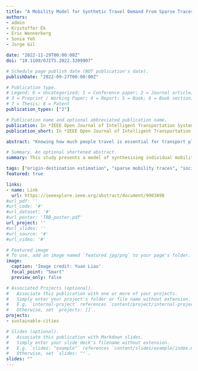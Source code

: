 ```yaml
---
title: "A Mobility Model for Synthetic Travel Demand From Sparse Traces"
authors:
- admin
- Kristoffer Ek
- Eric Wennerberg
- Sonia Yeh
- Jorge Gil

date: "2022-11-29T00:00:00Z"
doi: "10.1109/OJITS.2022.3209907"

# Schedule page publish date (NOT publication's date).
publishDate: "2022-09-27T00:00:00Z"

# Publication type.
# Legend: 0 = Uncategorized; 1 = Conference paper; 2 = Journal article;
# 3 = Preprint / Working Paper; 4 = Report; 5 = Book; 6 = Book section;
# 7 = Thesis; 8 = Patent
publication_types: ["2"]

# Publication name and optional abbreviated publication name.
publication: In *IEEE Open Journal of Intelligent Transportation Systems*
publication_short: In *IEEE Open Journal of Intelligent Transportation Systems*

abstract: "Knowing how much people travel is essential for transport planning. Empirical mobility traces collected from call detail records (CDRs), location-based social networks (LBSNs), and social media data have been used widely to study mobility patterns. However, these data suffer from sparsity, an issue that has largely been overlooked. In order to extend the use of these low-cost and accessible data, this study proposes a mobility model that fills the gaps in sparse mobility traces from which one can later synthesise travel demand. The proposed model extends the fundamental mechanisms of exploration and preferential return to synthesise mobility trips. The model is tested on sparse mobility traces from Twitter. We validate our model and find good agreement on origin-destination matrices and trip distance distributions for Sweden, the Netherlands, and São Paulo, Brazil, compared with a benchmark model using a heuristic method, especially for the most frequent trip distance range (1–40 km). Moreover, the learned model parameters are found to be transferable from one region to another. Using the proposed model, reasonable travel demand values can be synthesised from a dataset covering a large enough population of very sparse individual geolocations (around 1.5 geolocations per day covering 100 days on average)."

# Summary. An optional shortened abstract.
summary: This study presents a model of synthesising individual mobility data from very sparse movement traces.

tags: ["origin-destination estimation", "sparse mobility traces", "social media data", "travel demand", "trip distance distribution"]
featured: true

links:
- name: Link
  url: https://ieeexplore.ieee.org/abstract/document/9903898
#url_pdf: ''
#url_code: '#'
#url_dataset: '#'
#url_poster: 'TRB_poster.pdf'
url_project: ''
#url_slides: ''
#url_source: '#'
#url_video: '#'

# Featured image
# To use, add an image named `featured.jpg/png` to your page's folder.
image:
  caption: 'Image credit: Yuan Liao'
  focal_point: "Smart"
  preview_only: false

# Associated Projects (optional).
#   Associate this publication with one or more of your projects.
#   Simply enter your project's folder or file name without extension.
#   E.g. `internal-project` references `content/project/internal-project/index.md`.
#   Otherwise, set `projects: []`.
projects:
- sustainable-cities

# Slides (optional).
#   Associate this publication with Markdown slides.
#   Simply enter your slide deck's filename without extension.
#   E.g. `slides: "example"` references `content/slides/example/index.md`.
#   Otherwise, set `slides: ""`.
slides: ""
---
```

